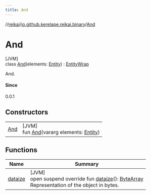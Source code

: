 ```yaml
---
title: And
---
```

//[reikai](../../../index.html)/[io.github.kerelape.reikai.binary](../index.html)/[And](index.html)



# And



[JVM]\
class [And](index.html)(elements: [Entity](../../io.github.kerelape.reikai.core/-entity/index.html)) : [EntityWrap](../../io.github.kerelape.reikai.core/-entity-wrap/index.html)

And.



#### Since



0.0.1



## Constructors


| | |
|---|---|
| [And](-and.html) | [JVM]<br>fun [And](-and.html)(vararg elements: [Entity](../../io.github.kerelape.reikai.core/-entity/index.html)) |


## Functions


| Name | Summary |
|---|---|
| [dataize](../../io.github.kerelape.reikai.core/-entity/dataize.html) | [JVM]<br>open suspend override fun [dataize](../../io.github.kerelape.reikai.core/-entity/dataize.html)(): [ByteArray](https://kotlinlang.org/api/latest/jvm/stdlib/kotlin/-byte-array/index.html)<br>Representation of the object in bytes. |


